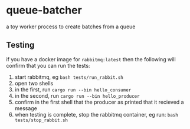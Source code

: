 # queue-batcher
a toy worker process to create batches from a queue

## Testing
if you have a docker image for `rabbitmq:latest` then the following will confirm that you can run the tests:
1. start rabbitmq, eg `bash tests/run_rabbit.sh`
1. open two shells
  1. in the first, run `cargo run --bin hello_consumer`
  1. in the second, run `cargo run --bin hello_producer`
1. confirm in the first shell that the producer as printed that it recieved a message
1. when testing is complete, stop the rabbitmq container, eg run: `bash tests/stop_rabbit.sh`

